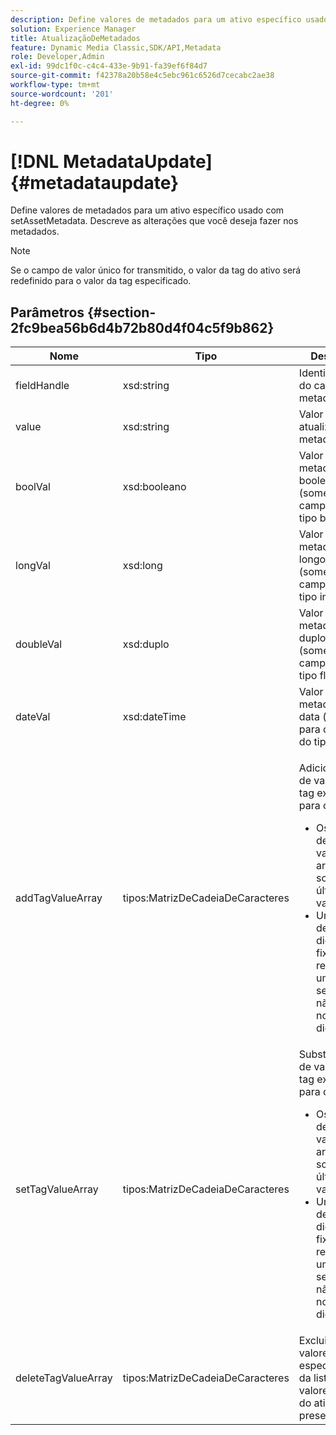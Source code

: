 ```yaml
---
description: Define valores de metadados para um ativo específico usado com setAssetMetadata. Descreve as alterações que você deseja fazer nos metadados.
solution: Experience Manager
title: AtualizaçãoDeMetadados
feature: Dynamic Media Classic,SDK/API,Metadata
role: Developer,Admin
exl-id: 99dc1f0c-c4c4-433e-9b91-fa39ef6f84d7
source-git-commit: f42378a20b58e4c5ebc961c6526d7cecabc2ae38
workflow-type: tm+mt
source-wordcount: '201'
ht-degree: 0%

---
```


# [!DNL MetadataUpdate]{#metadataupdate}

Define valores de metadados para um ativo específico usado com setAssetMetadata. Descreve as alterações que você deseja fazer nos metadados.

>[!NOTE]
>
>Se o campo de valor único for transmitido, o valor da tag do ativo será redefinido para o valor da tag especificado.

## Parâmetros {#section-2fc9bea56b6d4b72b80d4f04c5f9b862}

<table id="table_04100BB8ABD84EF68B0A7CE3AD946414"> 
 <thead> 
  <tr> 
   <th colname="col1" class="entry"> Nome </th> 
   <th colname="col2" class="entry"> Tipo </th> 
   <th colname="col3" class="entry"> Descrição </th> 
  </tr> 
 </thead>
 <tbody> 
  <tr> 
   <td colname="col1"> <span class="codeph"> <span class="varname"> fieldHandle</span> </span> </td> 
   <td colname="col2"> <span class="codeph"> xsd:string</span> </td> 
   <td colname="col3"> Identificador do campo de metadados. </td> 
  </tr> 
  <tr> 
   <td colname="col1"> <span class="codeph"> <span class="varname"> value</span> </span> </td> 
   <td colname="col2"> <span class="codeph"> xsd:string</span> </td> 
   <td colname="col3"> Valor de atualização de metadados. </td> 
  </tr> 
  <tr> 
   <td colname="col1"> <span class="codeph"> <span class="varname"> boolVal</span> </span> </td> 
   <td colname="col2"> <span class="codeph"> xsd:booleano</span> </td> 
   <td colname="col3"> Valor de metadados booleanos (somente para campos do tipo booleano). </td> 
  </tr> 
  <tr> 
   <td colname="col1"> <span class="codeph"> <span class="varname"> longVal</span> </span> </td> 
   <td colname="col2"> <span class="codeph"> xsd:long</span> </td> 
   <td colname="col3"> Valor de metadados longo (somente para campos do tipo int). </td> 
  </tr> 
  <tr> 
   <td colname="col1"> <span class="codeph"> <span class="varname"> doubleVal</span> </span> </td> 
   <td colname="col2"> <span class="codeph"> xsd:duplo</span> </td> 
   <td colname="col3"> Valor de metadados duplo (somente para campos do tipo flutuante). </td> 
  </tr> 
  <tr> 
   <td colname="col1"> <span class="codeph"> <span class="varname"> dateVal</span> </span> </td> 
   <td colname="col2"> <span class="codeph"> xsd:dateTime</span> </td> 
   <td colname="col3"> Valor de metadados de data (somente para campos do tipo data). </td> 
  </tr> 
  <tr> 
   <td colname="col1"> <span class="codeph"> <span class="varname"> addTagValueArray</span> </span> </td> 
   <td colname="col2"> <span class="codeph"> tipos:MatrizDeCadeiaDeCaracteres</span> </td> 
   <td colname="col3"> <p>Adiciona à lista de valores de tag existente para o ativo. 
     <ul id="ul_08DE6C490B614560A6118E7AC59720E3"> 
      <li id="li_358A3BDC0EC94CCF8178CD789F09F804">Os campos de tag de valor único armazenam somente o último valor. </li> 
      <li id="li_3F47D3A3C63A4752BF9A45F7B00A6E70">Um campo de tag de dicionário fixo retornará uma falha se o valor não estiver no dicionário. </li> 
     </ul> </p> </td> 
  </tr> 
  <tr> 
   <td colname="col1"> <span class="codeph"> <span class="varname"> setTagValueArray</span> </span> </td> 
   <td colname="col2"> <span class="codeph"> tipos:MatrizDeCadeiaDeCaracteres</span> </td> 
   <td colname="col3">Substitui a lista de valores de tag existente para o ativo. 
    <ul id="ul_941C915C69E84CF2AC5938378837EB92"> 
     <li id="li_6E85019335034B2EB1302696AE690ED5">Os campos de tag de valor único armazenam somente o último valor. </li> 
     <li id="li_0DC56717EBB642D29FB7A3D043CEDED1">Um campo de tag de dicionário fixo retornará uma falha se o valor não estiver no dicionário. </li> 
    </ul> </td> 
  </tr> 
  <tr> 
   <td colname="col1"> <span class="codeph"> <span class="varname"> deleteTagValueArray</span> </span> </td> 
   <td colname="col2"> <span class="codeph"> tipos:MatrizDeCadeiaDeCaracteres</span> </td> 
   <td colname="col3"> Exclui os valores especificados da lista de valores de tag do ativo, se presente. </td> 
  </tr> 
 </tbody> 
</table>
